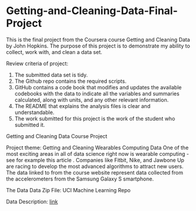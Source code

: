# Getting-and-Cleaning-Data-Final-Project
This is the final project from the Coursera course Getting and Cleaning Data by John Hopkins. The purpose of this project is to demonstrate my ability to collect, work with, and clean a data set.

Review criteria of project:
1. The submitted data set is tidy.
2. The Github repo contains the required scripts.
3. GitHub contains a code book that modifies and updates the available codebooks with the data to indicate all the variables and summaries calculated, along with units, and any other relevant information.
4. The README that explains the analysis files is clear and understandable.
5. The work submitted for this project is the work of the student who submitted it.

Getting and Cleaning Data Course Project

Project theme: Getting and Cleaning Wearables Computing Data
One of the most exciting areas in all of data science right now is wearable computing - see for example this article . Companies like Fitbit, Nike, and Jawbone Up are racing to develop the most advanced algorithms to attract new users. The data linked to from the course website represent data collected from the accelerometers from the Samsung Galaxy S smartphone.

The Data
Data Zip File: UCI Machine Learning Repo

Data Description: [link](https://archive.ics.uci.edu/dataset/240/human+activity+recognition+using+smartphones)
